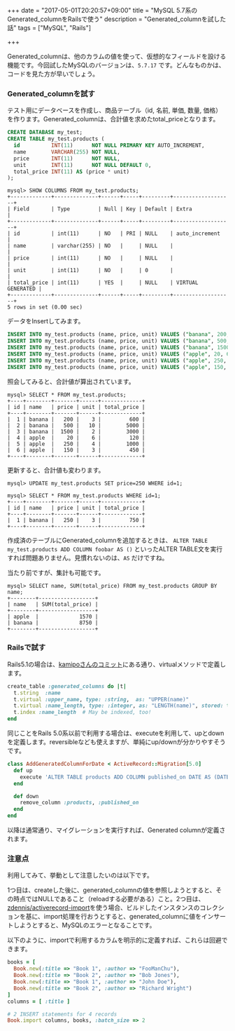 +++
date = "2017-05-01T20:20:57+09:00"
title = "MySQL 5.7系のGenerated_columnをRailsで使う"
description = "Generated_columnを試した話"
tags = ["MySQL", "Rails"]

+++

Generated_columnは、他のカラムの値を使って、仮想的なフィールドを設ける機能です。今回試したMySQLのバージョンは、`5.7.17` です。どんなものかは、コードを見た方が早いでしょう。

### Generated_columnを試す

テスト用にデータベースを作成し、商品テーブル（id, 名前, 単価, 数量, 価格）を作ります。Generated_columnは、合計値を求めたtotal_priceとなります。

```sql
CREATE DATABASE my_test;
CREATE TABLE my_test.products (
  id          INT(11)      NOT NULL PRIMARY KEY AUTO_INCREMENT,
  name        VARCHAR(255) NOT NULL,
  price       INT(11)      NOT NULL,
  unit        INT(11)      NOT NULL DEFAULT 0,
  total_price INT(11) AS (price * unit)
);
```

```
mysql> SHOW COLUMNS FROM my_test.products;
+-------------+--------------+------+-----+---------+-------------------+
| Field       | Type         | Null | Key | Default | Extra             |
+-------------+--------------+------+-----+---------+-------------------+
| id          | int(11)      | NO   | PRI | NULL    | auto_increment    |
| name        | varchar(255) | NO   |     | NULL    |                   |
| price       | int(11)      | NO   |     | NULL    |                   |
| unit        | int(11)      | NO   |     | 0       |                   |
| total_price | int(11)      | YES  |     | NULL    | VIRTUAL GENERATED |
+-------------+--------------+------+-----+---------+-------------------+
5 rows in set (0.00 sec)
```

データをInsertしてみます。

```sql
INSERT INTO my_test.products (name, price, unit) VALUES ("banana", 200, 3);
INSERT INTO my_test.products (name, price, unit) VALUES ("banana", 500, 10);
INSERT INTO my_test.products (name, price, unit) VALUES ("banana", 1500, 2);
INSERT INTO my_test.products (name, price, unit) VALUES ("apple", 20, 6);
INSERT INTO my_test.products (name, price, unit) VALUES ("apple", 250, 4);
INSERT INTO my_test.products (name, price, unit) VALUES ("apple", 150, 3);
```

照会してみると、合計値が算出されています。

```
mysql> SELECT * FROM my_test.products;
+----+--------+-------+------+-------------+
| id | name   | price | unit | total_price |
+----+--------+-------+------+-------------+
|  1 | banana |   200 |    3 |         600 |
|  2 | banana |   500 |   10 |        5000 |
|  3 | banana |  1500 |    2 |        3000 |
|  4 | apple  |    20 |    6 |         120 |
|  5 | apple  |   250 |    4 |        1000 |
|  6 | apple  |   150 |    3 |         450 |
+----+--------+-------+------+-------------+
```

更新すると、合計値も変わります。

```
mysql> UPDATE my_test.products SET price=250 WHERE id=1;

mysql> SELECT * FROM my_test.products WHERE id=1;
+----+--------+-------+------+-------------+
| id | name   | price | unit | total_price |
+----+--------+-------+------+-------------+
|  1 | banana |   250 |    3 |         750 |
+----+--------+-------+------+-------------+
```

作成済のテーブルにGenerated_columnを追加するときは、 `ALTER TABLE my_test.products ADD COLUMN foobar AS ()` といったALTER TABLE文を実行すれば問題ありません。見慣れないのは、`AS` だけですね。

当たり前ですが、集計も可能です。

```
mysql> SELECT name, SUM(total_price) FROM my_test.products GROUP BY name;
+--------+------------------+
| name   | SUM(total_price) |
+--------+------------------+
| apple  |             1570 |
| banana |             8750 |
+--------+------------------+
```

### Railsで試す

Rails5.1の場合は、[kamipoさんのコミット](https://github.com/rails/rails/commit/65bf1c60053e727835e06392d27a2fb49665484c)にある通り、virtualメソッドで定義します。

```ruby
create_table :generated_columns do |t|
  t.string  :name
  t.virtual :upper_name, type: :string,  as: "UPPER(name)"
  t.virtual :name_length, type: :integer, as: "LENGTH(name)", stored: true
  t.index :name_length  # May be indexed, too!
end
```

同じことをRails 5.0系以前で利用する場合は、executeを利用して、upとdownを定義します。reversibleなども使えますが、単純にup/downが分かりやすそうです。

```ruby
class AddGeneratedColumnForDate < ActiveRecord::Migration[5.0]
  def up
    execute 'ALTER TABLE products ADD COLUMN published_on DATE AS (DATE(published_at + INTERVAL 9 HOUR))'
  end

  def down
    remove_column :products, :published_on
  end
end
```

以降は通常通り、マイグレーションを実行すれば、Generated columnが定義されます。

### 注意点

利用してみて、挙動として注意したいのは以下です。

1つ目は、createした後に、generated_columnの値を参照しようとすると、その時点ではNULLであること（reloadする必要がある）こと。2つ目は、[zdennis/activerecord-import](https://github.com/zdennis/activerecord-import)を使う場合、ビルドしたインスタンスのコレクションを基に、import処理を行おうとすると、generated_columnに値をインサートしようとすると、MySQLのエラーとなることです。

以下のように、importで利用するカラムを明示的に定義すれば、これらは回避できます。

```ruby
books = [
  Book.new(:title => "Book 1", :author => "FooManChu"),
  Book.new(:title => "Book 2", :author => "Bob Jones"),
  Book.new(:title => "Book 1", :author => "John Doe"),
  Book.new(:title => "Book 2", :author => "Richard Wright")
]
columns = [ :title ]

# 2 INSERT statements for 4 records
Book.import columns, books, :batch_size => 2
```
